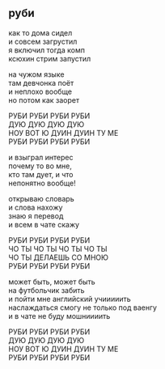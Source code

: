 ## руби  

как то дома сидел  
и совсем загрустил  
я включил тогда комп  
ксюхин стрим запустил  

на чужом языке   
там девчонка поёт   
и неплохо вообще  
но потом как заорет   

РУБИ РУБИ РУБИ РУБИ   
ДУЮ ДУЮ ДУЮ ДУЮ  
НОУ ВОТ Ю ДУИН ДУИН ТУ МЕ   
РУБИ РУБИ РУБИ РУБИ  

и взыграл интерес  
почему то во мне,  
кто там дует, и что   
непонятно вообще!  

открываю словарь  
и слова нахожу  
знаю я перевод  
и всем в чате скажу   

РУБИ РУБИ РУБИ РУБИ  
ЧО ТЫ ЧО ТЫ ЧО ТЫ ЧО ТЫ  
ЧО ТЫ ДЕЛАЕШЬ СО МНОЮ  
РУБИ РУБИ РУБИ РУБИ  

может быть, может быть  
на футбольчик забить   
и пойти мне английский учииииить  
наслаждаться смогу не только под ваенгу   
и в чате не буду мошниииить  

РУБИ РУБИ РУБИ РУБИ   
ДУЮ ДУЮ ДУЮ ДУЮ  
НОУ ВОТ Ю ДУИН ДУИН ТУ МЕ  
РУБИ РУБИ РУБИ РУБИ  
